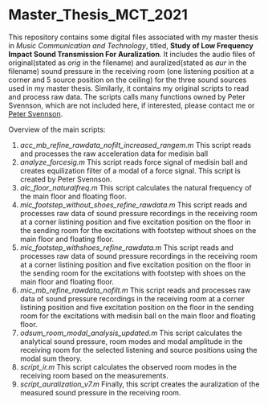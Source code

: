 # Master_Thesis_MCT_2021

This repository contains some digital files associated with my master thesis in *Music Communication and Technology*, titled, **Study of Low Frequency Impact Sound Transmission For Auralization**. It includes the audio files of original(stated as *orig* in the filename) and auralized(stated as *aur* in the filename) sound pressure in the receiving room (one listening position at a corner and 5 source position on the ceiling) for the three sound sources used in my master thesis. Similarly, it contains my original scripts to read and process raw data. The scripts calls many functions owned by Peter Svennson, which are not included here, if interested, please contact me or <a href="https://www.ntnu.edu/employees/peter.svensson">Peter Svennson</a>.

Overview of the main scripts:
1.  *acc_mb_refine_rawdata_nofilt_increased_rangem.m* This script reads and processes the raw acceleration data for medisin ball
2.  *analyze_forcesig.m* This script reads force signal of medisin ball and creates equilization filter of a modal of a force signal. This script is created by Peter Svennson.
3.  *alc_floor_naturalfreq.m*  This script calculates the natural frequency of the main floor and floating floor.
4.  *mic_footstep_without_shoes_refine_rawdata.m* This script reads and processes raw data of sound pressure recordings in the receiving room at a corner listining position and five excitation position on the floor in the sending room for the excitations with footstep without shoes on the main floor and floating floor.
5.  *mic_footstep_withshoes_refine_rawdata.m* This script reads and processes raw data of sound pressure recordings in the receiving room at a corner listining position and five excitation position on the floor in the sending room  for the excitations with footstep with shoes on the main floor and floating floor.
6.  *mic_mb_refine_rawdata_nofilt.m* This script reads and processes raw data of sound pressure recordings in the receiving room at a corner listining position and five excitation position on the floor in the sending room  for the excitations with medisin ball on the main floor and floating floor.
7.  *odsum_room_modal_analysis_updated.m* This script calculates the analytical sound pressure, room modes and modal amplitude in the receiving room for the selected listening and source positions using the modal sum theory. 
8.  *script_ir.m* This script calculates the observed room modes in the receiving room based on the measurements.
9.  *script_auralization_v7.m* Finally, this script creates the auralization of the measured sound pressure in the receiving room.
